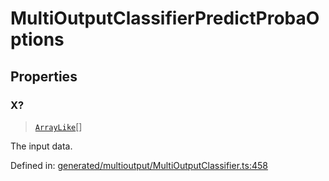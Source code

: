 # MultiOutputClassifierPredictProbaOptions

## Properties

### X?

> [`ArrayLike`](../types/ArrayLike.md)[]

The input data.

Defined in:  [generated/multioutput/MultiOutputClassifier.ts:458](https://github.com/transitive-bullshit/scikit-learn-ts/blob/122b3c0/packages/sklearn/src/generated/multioutput/MultiOutputClassifier.ts#L458)
